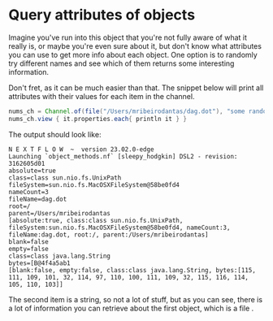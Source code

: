 # Query attributes of objects

Imagine you've run into this object that you're not fully aware of what it 
really is, or maybe you're even sure about it, but don't know what attributes 
you can use to get more info about each object. One option is to randomly try 
different names and see which of them returns some interesting information.

Don't fret, as it can be much easier than that. The snippet below will print all
 attributes with their values for each item in the channel.

 ```Groovy
nums_ch = Channel.of(file("/Users/mribeirodantas/dag.dot"), "some random string")
nums_ch.view { it.properties.each{ println it } }
 ```

 The output should look like:

 ```console
N E X T F L O W  ~  version 23.02.0-edge
Launching `object_methods.nf` [sleepy_hodgkin] DSL2 - revision: 3162605d01
absolute=true
class=class sun.nio.fs.UnixPath
fileSystem=sun.nio.fs.MacOSXFileSystem@58be0fd4
nameCount=3
fileName=dag.dot
root=/
parent=/Users/mribeirodantas
[absolute:true, class:class sun.nio.fs.UnixPath, fileSystem:sun.nio.fs.MacOSXFileSystem@58be0fd4, nameCount:3, fileName:dag.dot, root:/, parent:/Users/mribeirodantas]
blank=false
empty=false
class=class java.lang.String
bytes=[B@4f4a5ab1
[blank:false, empty:false, class:class java.lang.String, bytes:[115, 111, 109, 101, 32, 114, 97, 110, 100, 111, 109, 32, 115, 116, 114, 105, 110, 103]]
 ```

 The second item is a string, so not a lot of stuff, but as you can see, there 
is a lot of information you can retrieve about the first object, which is a file
.